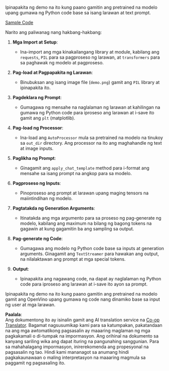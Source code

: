 <!--
CO_OP_TRANSLATOR_METADATA:
{
  "original_hash": "d7d7afa242a4a041ff4193546d4baf16",
  "translation_date": "2025-07-17T05:04:56+00:00",
  "source_file": "md/02.Application/04.Vision/Phi3/E2E_OpenVino_Phi3Vision.md",
  "language_code": "tl"
}
-->
Ipinapakita ng demo na ito kung paano gamitin ang pretrained na modelo upang gumawa ng Python code base sa isang larawan at text prompt.

[Sample Code](../../../../../../code/06.E2E/E2E_OpenVino_Phi3-vision.ipynb)

Narito ang paliwanag nang hakbang-hakbang:

1. **Mga Import at Setup**:
   - Ina-import ang mga kinakailangang library at module, kabilang ang `requests`, `PIL` para sa pagproseso ng larawan, at `transformers` para sa paghawak ng modelo at pagproseso.

2. **Pag-load at Pagpapakita ng Larawan**:
   - Binubuksan ang isang image file (`demo.png`) gamit ang `PIL` library at ipinapakita ito.

3. **Pagdeklara ng Prompt**:
   - Gumagawa ng mensahe na naglalaman ng larawan at kahilingan na gumawa ng Python code para iproseso ang larawan at i-save ito gamit ang `plt` (matplotlib).

4. **Pag-load ng Processor**:
   - Ina-load ang `AutoProcessor` mula sa pretrained na modelo na tinukoy sa `out_dir` directory. Ang processor na ito ang maghahandle ng text at image inputs.

5. **Paglikha ng Prompt**:
   - Ginagamit ang `apply_chat_template` method para i-format ang mensahe sa isang prompt na angkop para sa modelo.

6. **Pagproseso ng Inputs**:
   - Pinoproseso ang prompt at larawan upang maging tensors na maiintindihan ng modelo.

7. **Pagtatakda ng Generation Arguments**:
   - Itinatakda ang mga argumento para sa proseso ng pag-generate ng modelo, kabilang ang maximum na bilang ng bagong tokens na gagawin at kung gagamitin ba ang sampling sa output.

8. **Pag-generate ng Code**:
   - Gumagawa ang modelo ng Python code base sa inputs at generation arguments. Ginagamit ang `TextStreamer` para hawakan ang output, na nilalaktawan ang prompt at mga special tokens.

9. **Output**:
   - Ipinapakita ang nagawang code, na dapat ay naglalaman ng Python code para iproseso ang larawan at i-save ito ayon sa prompt.

Ipinapakita ng demo na ito kung paano gamitin ang pretrained na modelo gamit ang OpenVino upang gumawa ng code nang dinamiko base sa input ng user at mga larawan.

**Paalala**:  
Ang dokumentong ito ay isinalin gamit ang AI translation service na [Co-op Translator](https://github.com/Azure/co-op-translator). Bagamat nagsusumikap kami para sa katumpakan, pakatandaan na ang mga awtomatikong pagsasalin ay maaaring maglaman ng mga pagkakamali o di-tumpak na impormasyon. Ang orihinal na dokumento sa kanyang sariling wika ang dapat ituring na pangunahing sanggunian. Para sa mahahalagang impormasyon, inirerekomenda ang propesyonal na pagsasalin ng tao. Hindi kami mananagot sa anumang hindi pagkakaunawaan o maling interpretasyon na maaaring magmula sa paggamit ng pagsasaling ito.